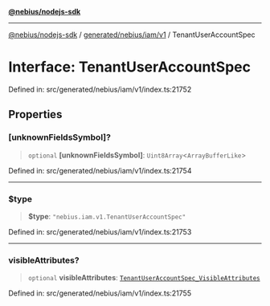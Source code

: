 [**@nebius/nodejs-sdk**](../../../../../README.md)

***

[@nebius/nodejs-sdk](../../../../../README.md) / [generated/nebius/iam/v1](../README.md) / TenantUserAccountSpec

# Interface: TenantUserAccountSpec

Defined in: src/generated/nebius/iam/v1/index.ts:21752

## Properties

### \[unknownFieldsSymbol\]?

> `optional` **\[unknownFieldsSymbol\]**: `Uint8Array`\<`ArrayBufferLike`\>

Defined in: src/generated/nebius/iam/v1/index.ts:21754

***

### $type

> **$type**: `"nebius.iam.v1.TenantUserAccountSpec"`

Defined in: src/generated/nebius/iam/v1/index.ts:21753

***

### visibleAttributes?

> `optional` **visibleAttributes**: [`TenantUserAccountSpec_VisibleAttributes`](TenantUserAccountSpec_VisibleAttributes.md)

Defined in: src/generated/nebius/iam/v1/index.ts:21755
